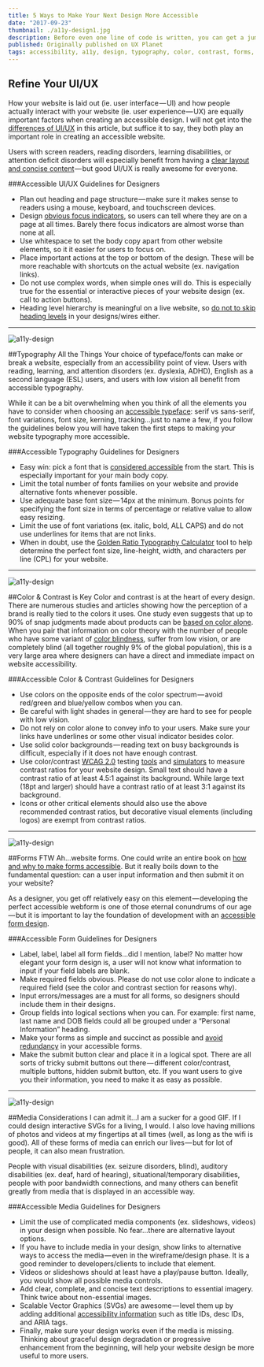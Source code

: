 ```yaml
---
title: 5 Ways to Make Your Next Design More Accessible
date: "2017-09-23"
thumbnail: ./a11y-design1.jpg
description: Before even one line of code is written, you can get a jump start on website accessibility by thinking about it during the wire-framing and design phases. Here are five essential design elements to consider when creating your next accessible website or app design.
published: Originally published on UX Planet
tags: accessibility, a11y, design, typography, color, contrast, forms, media, development
---
```


## Refine Your UI/UX

How your website is laid out (ie. user interface — UI) and how people actually interact with your website (ie. user experience — UX) are equally important factors when creating an accessible design. I will not get into the <a href="https://www.usertesting.com/blog/2016/04/27/ui-vs-ux/" target="_blank" rel="noopener noreferrer">differences of UI/UX</a> in this article, but suffice it to say, they both play an important role in creating an accessible website.

Users with screen readers, reading disorders, learning disabilities, or attention deficit disorders will especially benefit from having a <a href="https://www.w3.org/WAI/perspectives/layout.html" target="_blank" rel="noopener noreferrer">clear layout and concise content</a> — but good UI/UX is really awesome for everyone.

###Accessible UI/UX Guidelines for Designers

<ul>
<li>Plan out heading and page structure — make sure it makes sense to readers using a mouse, keyboard, and touchscreen devices.</li>
<li>Design <a href="https://www.deque.com/blog/give-site-focus-tips-designing-usable-focus-indicators/" target="_blank" rel="noopener noreferrer">obvious focus indicators</a>, so users can tell where they are on a page at all times. Barely there focus indicators are almost worse than none at all.</li>
<li>Use whitespace to set the body copy apart from other website elements, so it it easier for users to focus on.</li>
<li>Place important actions at the top or bottom of the design. These will be more reachable with shortcuts on the actual website (ex. navigation links).</li>
<li>Do not use complex words, when simple ones will do. This is especially true for the essential or interactive pieces of your website design (ex. call to action buttons).</li>
<li>Heading level hierarchy is meaningful on a live website, so <a href="http://a11y-style-guide.com/style-guide/section-structure.html#kssref-structure-headings" target="_blank" rel="noopener noreferrer">do not to skip heading levels</a> in your designs/wires either.</li>
</ul>

<hr>

<div class="kg-card kg-image-card kg-width-medium">

![a11y-design](./a11y-design2.jpg "Fancy letter D.")

</div>

##Typography All the Things
Your choice of typeface/fonts can make or break a website, especially from an accessibility point of view. Users with reading, learning, and attention disorders (ex. dyslexia, ADHD), English as a second language (ESL) users, and users with low vision all benefit from accessible typography.

While it can be a bit overwhelming when you think of all the elements you have to consider when choosing an <a href="https://webaim.org/techniques/fonts/" target="_blank" rel="noopener noreferrer">accessible typeface</a>: serif vs sans-serif, font variations, font size, kerning, tracking…just to name a few, if you follow the guidelines below you will have taken the first steps to making your website typography more accessible.

###Accessible Typography Guidelines for Designers

<ul>
<li>Easy win: pick a font that is <a href="https://www.boia.org/blog/best-fonts-to-use-for-website-accessibility" target="_blank" rel="noopener noreferrer">considered accessible</a> from the start. This is especially important for your main body copy.</li>
<li>Limit the total number of fonts families on your website and provide alternative fonts whenever possible.</li>
<li>Use adequate base font size — 14px at the minimum. Bonus points for specifying the font size in terms of percentage or relative value to allow easy resizing.</li>
<li>Limit the use of font variations (ex. italic, bold, ALL CAPS) and do not use underlines for items that are not links.</li>
<li>When in doubt, use the <a href="https://pearsonified.com/typography/" target="_blank" rel="noopener noreferrer">Golden Ratio Typography Calculator</a> tool to help determine the perfect font size, line-height, width, and characters per line (CPL) for your website.</li>
</ul>

<hr>

<div class="kg-card kg-image-card kg-width-medium">

![a11y-design](./a11y-design3.png "Same photo of rainbow stripes, as seen with Tritanopia (a type of colorblindness).")

</div>

##Color & Contrast is Key
Color and contrast is at the heart of every design. There are numerous studies and articles showing how the perception of a brand is really tied to the colors it uses. One study even suggests that up to 90% of snap judgments made about products can be <a href="http://www.emeraldinsight.com/doi/abs/10.1108/00251740610673332" target="_blank" rel="noopener noreferrer">based on color alone</a>. When you pair that information on color theory with the number of people who have some variant of <a href="http://www.colourblindawareness.org/colour-blindness/" target="_blank" rel="noopener noreferrer">color blindness</a>, suffer from low vision, or are completely blind (all together roughly 9% of the global population), this is a very large area where designers can have a direct and immediate impact on website accessibility.

###Accessible Color & Contrast Guidelines for Designers

<ul>
<li>Use colors on the opposite ends of the color spectrum — avoid red/green and blue/yellow combos when you can.</li>
<li>Be careful with light shades in general — they are hard to see for people with low vision.</li>
<li>Do not rely on color alone to convey info to your users. Make sure your links have underlines or some other visual indicator besides color.</li>
<li>Use solid color backgrounds — reading text on busy backgrounds is difficult, especially if it does not have enough contrast.</li>
<li>Use color/contrast <a href="https://www.w3.org/TR/UNDERSTANDING-WCAG20/visual-audio-contrast-contrast.html" target="_blank" rel="noopener noreferrer">WCAG 2.0</a> testing <a href="http://contrastchecker.com/" target="_blank" rel="noopener noreferrer">tools</a> and <a href="http://www.color-blindness.com/coblis-color-blindness-simulator/" target="_blank" rel="noopener noreferrer">simulators</a> to measure contrast ratios for your website design. Small text should have a contrast ratio of at least 4.5:1 against its background. While large text (18pt and larger) should have a contrast ratio of at least 3:1 against its background.</li>
<li>Icons or other critical elements should also use the above recommended contrast ratios, but decorative visual elements (including logos) are exempt from contrast ratios.</li>
</ul>

<hr>

<div class="kg-card kg-image-card kg-width-medium">

![a11y-design](./a11y-design4.jpg "Cartoon drawing of a giant smartphone and a man with a yellow shirt and a beard pressing the YES button on a form.")

</div>

##Forms FTW
Ah…website forms. One could write an entire book on <a href="https://webaim.org/techniques/forms/controls" target="_blank" rel="noopener noreferrer">how and why to make forms accessible</a>. But it really boils down to the fundamental question: can a user input information and then submit it on your website?

As a designer, you get off relatively easy on this element — developing the perfect accessible webform is one of those eternal conundrums of our age — but it is important to lay the foundation of development with an <a href="http://www.afb.org/info/programs-and-services/technology-evaluation/creating-accessible-websites/accessible-forms/1235" target="_blank" rel="noopener noreferrer">accessible form design</a>.

###Accessible Form Guidelines for Designers

<ul>
<li>Label, label, label all form fields…did I mention, label? No matter how elegant your form design is, a user will not know what information to input if your field labels are blank.</li>
<li>Make required fields obvious. Please do not use color alone to indicate a required field (see the color and contrast section for reasons why).</li>
<li>Input errors/messages are a must for all forms, so designers should include them in their designs.</li>
<li>Group fields into logical sections when you can. For example: first name, last name and DOB fields could all be grouped under a “Personal Information” heading.</li>
<li>Make your forms as simple and succinct as possible and <a href="http://uxmovement.com/forms/why-the-confirm-password-field-must-die/" target="_blank" rel="noopener noreferrer">avoid redundancy</a> in your accessible forms.</li>
<li>Make the submit button clear and place it in a logical spot. There are all sorts of tricky submit buttons out there — different color/contrast, multiple buttons, hidden submit button, etc. If you want users to give you their information, you need to make it as easy as possible.</li>
</ul>

<hr>

<div class="kg-card kg-image-card kg-width-medium">

![a11y-design](./a11y-design5.png "Cartoon drawing of hands holding a smartphone and playing a video.")

</div>

##Media Considerations
I can admit it…I am a sucker for a good GIF. If I could design interactive SVGs for a living, I would. I also love having millions of photos and videos at my fingertips at all times (well, as long as the wifi is good). All of these forms of media can enrich our lives — but for lot of people, it can also mean frustration.

People with visual disabilities (ex. seizure disorders, blind), auditory disabilities (ex. deaf, hard of hearing), situational/temporary disabilities, people with poor bandwidth connections, and many others can benefit greatly from media that is displayed in an accessible way.

###Accessible Media Guidelines for Designers

<ul>
<li>Limit the use of complicated media components (ex. slideshows, videos) in your design when possible. No fear…there are alternative layout options.</li>
<li>If you have to include media in your design, show links to alternative ways to access the media — even in the wireframe/design phase. It is a good reminder to developers/clients to include that element.</li>
<li>Videos or slideshows should at least have a play/pause button. Ideally, you would show all possible media controls.</li>
<li>Add clear, complete, and concise text descriptions to essential imagery. Think twice about non-essential images.</li>
<li>Scalable Vector Graphics (SVGs) are awesome — level them up by adding additional <a href="https://css-tricks.com/accessible-svgs/" target="_blank" rel="noopener noreferrer">accessibility information</a> such as title IDs, desc IDs, and ARIA tags.</li>
<li>Finally, make sure your design works even if the media is missing. Thinking about graceful design degradation or progressive enhancement from the beginning, will help your website design be more useful to more users.</li>
</ul>

